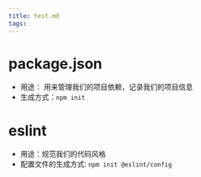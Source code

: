 ```yaml
---
title: test.md
tags:
---
```


# package.json

- 用途： 用来管理我们的项目依赖，记录我们的项目信息
- 生成方式：`npm init`

# eslint

- 用途：规范我们的代码风格
- 配置文件的生成方式: `npm init @eslint/config`
